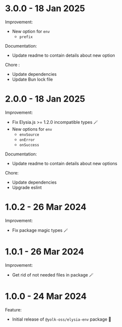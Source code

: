 # 3.0.0 - 18 Jan 2025

Improvement:

-   New option for `env`
    -   `prefix`

Documentation:

-   Update readme to contain details about new option

Chore :

-   Update dependencies
-   Update Bun lock file

# 2.0.0 - 18 Jan 2025

Improvement:

-   Fix Elysia.js >= 1.2.0 incompatible types 🪄
-   New options for `env`
    -   `envSource`
    -   `onError`
    -   `onSuccess`

Documentation:

-   Update readme to contain details about new options

Chore:

-   Update dependencies
-   Upgrade eslint

# 1.0.2 - 26 Mar 2024

Improvement:

-   Fix package magic types 🪄

# 1.0.1 - 26 Mar 2024

Improvement:

-   Get rid of not needed files in package 🪄

# 1.0.0 - 24 Mar 2024

Feature:

-   Initial release of `@yolk-oss/elysia-env` package 🎉
